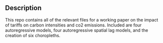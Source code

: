 ## Description

This repo contains all of the relevant files for a working paper on the impact of tariffs on carbon intensities and co2 emissions. Included are four autoregressive models, four autoregressive spatial lag models, and the creation of six choropleths.
